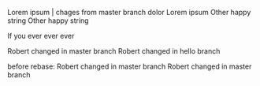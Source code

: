 Lorem ipsum | chages from master branch
dolor
Lorem ipsum
Other happy string
Other happy string

If you ever ever ever

Robert changed in master branch
Robert changed in hello branch

before rebase:
Robert changed in master branch Robert changed in master branch
